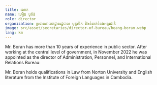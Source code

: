 ```yaml
---
title: លោក
name: ហៀង បូរ៉ាន់
role: director
organization: ប្រធាននាយកដ្ឋានរដ្ឋបាល បុគ្គលិក និងទំនាក់ទំនងអន្តរជាតិ
image: src/asset/secretaries/director-of-bureau/heang-boran.webp
lang: km
---
```


Mr. Boran has more than 10 years of experience in public sector. After working at the central level of government, in November 2022 he was appointed as the director of Administration, Personnel, and International Relations Bureau

Mr. Boran holds qualifications in Law from Norton University and English literature from the Institute of Foreign Languages in Cambodia.
